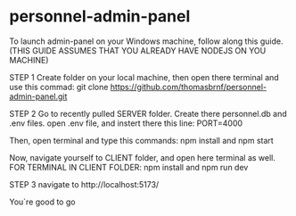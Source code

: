 # personnel-admin-panel
To launch admin-panel on your Windows machine, follow along this guide.
(THIS GUIDE ASSUMES THAT YOU ALREADY HAVE NODEJS ON YOU MACHINE)

STEP 1
Create folder on your local machine, then open there terminal and use this commad: 
git clone https://github.com/thomasbrnf/personnel-admin-panel.git

STEP 2
Go to recently pulled SERVER folder. Create there personnel.db and .env files.
open .env file, and instert there this line: 
PORT=4000

Then, open terminal and type this commands:
npm install and npm start

Now, navigate yourself to CLIENT folder, and open here terminal as well.
FOR TERMINAL IN CLIENT FOLDER:
npm install and npm run dev

STEP 3
navigate to http://localhost:5173/

You`re good to go


